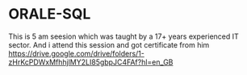 # ORALE-SQL
This is 5 am seesion which was taught by a 17+ years experienced IT sector. And i attend this session and got certificate from him
https://drive.google.com/drive/folders/1-zHrKcPDWxMfhhjlMY2LI85gbpJC4FAf?hl=en_GB
